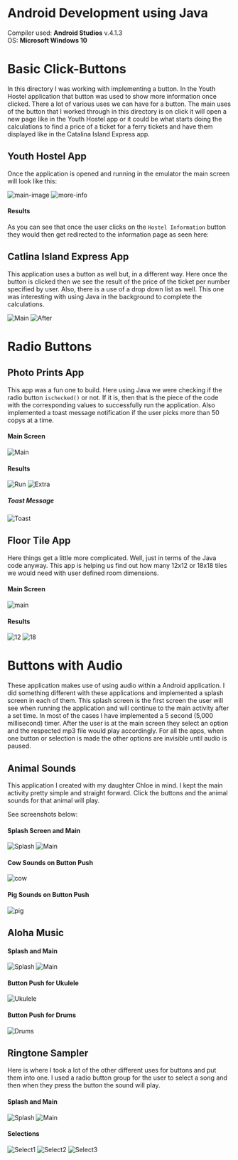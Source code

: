 # Android Development using Java

Compiler used: **Android Studios** v.4.1.3 <br />
OS: **Microsoft Windows 10**

# Basic Click-Buttons

In this directory I was working with implementing a button. In the Youth Hostel application that button was used to show more information once clicked. There a lot of various uses we can have for a button. The main uses of the button that I worked through in this directory is on click it will open a new page like in the Youth Hostel app or it could be what starts doing the calculations to find a price of a ticket for a ferry tickets and have them displayed like in the Catalina Island Express app. 


## Youth Hostel App

Once the application is opened and running in the emulator the main screen will look like this:

![main-image](https://github.com/aquaman48/Android-Apps/blob/main/Screenshots/Youth-Hostel-App/Youth_Hostel_Main.PNG) ![more-info](https://github.com/aquaman48/Android-Apps/blob/main/Screenshots/Youth-Hostel-App/Youth_Hostel_Info.PNG)


#### Results
As you can see that once the user clicks on the `Hostel Information` button they would then get redirected to the information page as seen here:



## Catlina Island Express App

This application uses a button as well but, in a different way. Here once the button is clicked then we see the result of the price of the ticket per number specified by user. 
Also, there is a use of a drop down list as well. This one was interesting with using Java in the background to complete the calculations. 

![Main](https://github.com/aquaman48/Android-Apps/blob/main/Screenshots/Catalina-Island-Express/Catalina_Ferry_Before.PNG) ![After](https://github.com/aquaman48/Android-Apps/blob/main/Screenshots/Catalina-Island-Express/Catalina_Ferry_After.PNG)

# Radio Buttons

## Photo Prints App 

This app was a fun one to build. Here using Java we were checking if the radio button `ischecked()` or not. If it is, then that is the piece of the code with the corresponding values to successfully run the application. Also implemented a toast message notification if the user picks more than 50 copys at a time. 

#### Main Screen

![Main](https://github.com/aquaman48/Android-Apps/blob/main/Screenshots/Photo-Print-App/Photo_Print_App_Main.PNG)

#### Results

![Run](https://github.com/aquaman48/Android-Apps/blob/main/Screenshots/Photo-Print-App/Photo_Print_App_When_Ran.PNG) ![Extra](https://github.com/aquaman48/Android-Apps/blob/main/Screenshots/Photo-Print-App/Photo_Print_App_Extra.PNG)

##### Toast Message

![Toast](https://github.com/aquaman48/Android-Apps/blob/main/Screenshots/Photo-Print-App/Photo_Print_App_Toast_Txt.PNG)

## Floor Tile App 

Here things get a little more complicated. Well, just in terms of the Java code anyway. This app is helping us find out how many 12x12 or 18x18 tiles we would need with user defined room dimensions.

#### Main Screen


![main](https://github.com/aquaman48/Android-Apps/blob/main/Screenshots/Floor-Tile-App/Floor_Tile_App_Main.PNG) 


#### Results

![12](https://github.com/aquaman48/Android-Apps/blob/main/Screenshots/Floor-Tile-App/Floor_Tile_App_Twelve.PNG) ![18](https://github.com/aquaman48/Android-Apps/blob/main/Screenshots/Floor-Tile-App/Floor_Tile_App_Eighteen.PNG)

# Buttons with Audio

These application makes use of using audio within a Android application. I did something different with these applications and implemented a splash screen in each of them. This splash screen is the first screen the user will see when running the application and will continue to the main activity after a set time. In most of the cases I have implemented a 5 second (5,000 millisecond) timer. After the user is at the main screen they select an option and the respected mp3 file would play accordingly. For all the apps, when one button or selection is made the other options are invisible until audio is paused. 

## Animal Sounds

This application I created with my daughter Chloe in mind. I kept the main activity pretty simple and straight forward. Click the buttons and the animal sounds for that animal will play.

See screenshots below:

#### Splash Screen and Main 

![Splash](https://github.com/aquaman48/Android-Apps/blob/main/Screenshots/Animal-Sounds/splash_screen.PNG) ![Main](https://github.com/aquaman48/Android-Apps/blob/main/Screenshots/Animal-Sounds/Animal_Sounds_Main.PNG)

#### Cow Sounds on Button Push

![cow](https://github.com/aquaman48/Android-Apps/blob/main/Screenshots/Animal-Sounds/Animal_Sounds_Click_Cow.PNG) 

#### Pig Sounds on Button Push

![pig](https://github.com/aquaman48/Android-Apps/blob/main/Screenshots/Animal-Sounds/Animal_Sounds_Click_Pig.PNG)


## Aloha Music 


#### Splash and Main

![Splash](https://github.com/aquaman48/Android-Apps/blob/main/Screenshots/Aloha-Music-App/Aloha_Music_Splash.png) ![Main](https://github.com/aquaman48/Android-Apps/blob/main/Screenshots/Aloha-Music-App/Aloha_Music_Main.png)

#### Button Push for Ukulele

![Ukulele](https://github.com/aquaman48/Android-Apps/blob/main/Screenshots/Aloha-Music-App/Aloha_Music_Ukulele.png)

#### Button Push for Drums

![Drums](https://github.com/aquaman48/Android-Apps/blob/main/Screenshots/Aloha-Music-App/Aloha_Music_Drums.png)

## Ringtone Sampler

Here is where I took a lot of the other different uses for buttons and put them into one. I used a radio button group for the user to select a song and then when they press the button the sound will play. 

#### Splash and Main


![Splash](https://github.com/aquaman48/Android-Apps/blob/main/Screenshots/Ringtone-Sampler-App/Ringtone_Sampler_App_Splash%20.PNG) ![Main](https://github.com/aquaman48/Android-Apps/blob/main/Screenshots/Ringtone-Sampler-App/Ringtone_Sampler_App_Main.PNG)

#### Selections

![Select1](https://github.com/aquaman48/Android-Apps/blob/main/Screenshots/Ringtone-Sampler-App/Ringtone_Sampler_App_Happy.PNG) ![Select2](https://github.com/aquaman48/Android-Apps/blob/main/Screenshots/Ringtone-Sampler-App/Ringtone_Sampler_App_Crazy.PNG) ![Select3](https://github.com/aquaman48/Android-Apps/blob/main/Screenshots/Ringtone-Sampler-App/Ringtone_Sampler_App_Suga.PNG)

